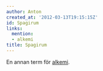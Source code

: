 ```yaml
---
author: Anton
created_at: '2012-03-13T19:15:15Z'
id: Spagirum
links:
  mention:
  - alkemi
title: Spagirum
---
```


En annan term för [alkemi].

  [alkemi]: alkemi
